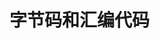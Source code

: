 

# 字节码和汇编代码
<!--

什么是字节码，作用是什么
https://www.zhihu.com/zvideo/1389291267516489728?playTime=0.0
汇编代码和字节码有什么区别？
https://blog.csdn.net/weixin_39927683/article/details/114664125

https://blog.csdn.net/baidu_28523317/article/details/103849732
https://www.freesion.com/article/68101111019/

-->


